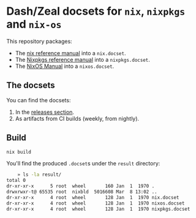 # Dash/Zeal docsets for `nix`, `nixpkgs` and `nix-os`

This repository packages:

- The [nix reference manual](https://nix.dev/manual/nix/latest/) into a `nix.docset`.
- The [Nixpkgs reference manual](https://nixos.org/manual/nixpkgs/unstable/) into a `nixpkgs.docset`.
- The [NixOS Manual](https://nixos.org/manual/nixpkgs/unstable/) into a `nixos.docset`.

## The docsets

You can find the docsets:

1. In the [releases section](https://github.com/aldur/nixpkgs.docset/releases).
1. As artifacts from CI builds (weekly, from nightly).

## Build

```bash
nix build
```

You'll find the produced `.docset`s under the `result` directory:

```bash
    » ls -la result/
total 0
dr-xr-xr-x      5 root  wheel       160 Jan  1  1970 .
drwxrwxr-t@ 65535 root  nixbld  5016608 Mar  8 13:02 ..
dr-xr-xr-x      4 root  wheel       128 Jan  1  1970 nix.docset
dr-xr-xr-x      4 root  wheel       128 Jan  1  1970 nixos.docset
dr-xr-xr-x      4 root  wheel       128 Jan  1  1970 nixpkgs.docset
```
